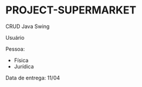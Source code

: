 # PROJECT-SUPERMARKET

CRUD Java Swing 

Usuário

Pessoa:	
* Física
* Jurídica
	
Data de entrega: 11/04
